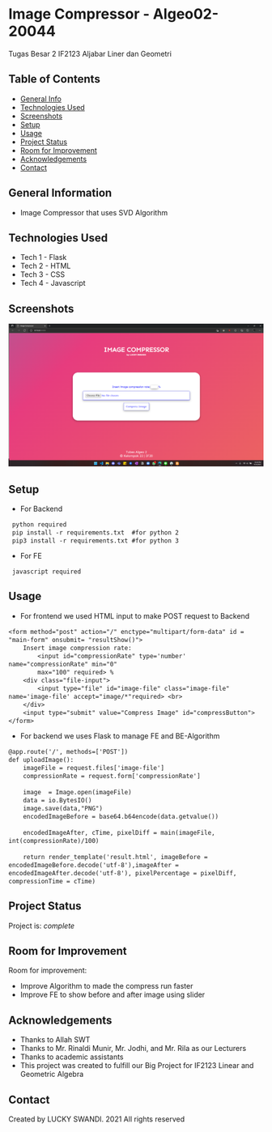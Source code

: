 # Image Compressor - Algeo02-20044
Tugas Besar 2 IF2123 Aljabar Liner dan Geometri


## Table of Contents
* [General Info](#general-information)
* [Technologies Used](#technologies-used)
* [Screenshots](#screenshots)
* [Setup](#setup)
* [Usage](#usage)
* [Project Status](#project-status)
* [Room for Improvement](#room-for-improvement)
* [Acknowledgements](#acknowledgements)
* [Contact](#contact)


## General Information
- Image Compressor that uses SVD Algorithm


## Technologies Used
- Tech 1 - Flask
- Tech 2 - HTML
- Tech 3 - CSS
- Tech 4 - Javascript


## Screenshots
![Example screenshot](./src/img/landingPage.png)
<!-- If you have screenshots you'd like to share, include them here. -->


## Setup
- For Backend <br>
```
 python required
 pip install -r requirements.txt  #for python 2
 pip3 install -r requirements.txt #for python 3
```
- For FE <br>
```
 javascript required
```
## Usage

- For frontend we used HTML input to make POST request to Backend

```
<form method="post" action="/" enctype="multipart/form-data" id = "main-form" onsubmit= "resultShow()">
    Insert image compression rate: 
        <input id="compressionRate" type='number' name="compressionRate" min="0"
        max="100" required> %
    <div class="file-input">
        <input type="file" id="image-file" class="image-file" name='image-file' accept="image/*"required> <br>
    </div>
    <input type="submit" value="Compress Image" id="compressButton">
</form>
```

- For backend we uses Flask to manage FE and BE-Algorithm
```
@app.route('/', methods=['POST'])
def uploadImage():
    imageFile = request.files['image-file']
    compressionRate = request.form['compressionRate']

    image  = Image.open(imageFile)
    data = io.BytesIO()
    image.save(data,"PNG")
    encodedImageBefore = base64.b64encode(data.getvalue())

    encodedImageAfter, cTime, pixelDiff = main(imageFile, int(compressionRate)/100)

    return render_template('result.html', imageBefore = encodedImageBefore.decode('utf-8'),imageAfter = encodedImageAfter.decode('utf-8'), pixelPercentage = pixelDiff, compressionTime = cTime)
```


## Project Status
Project is:  _complete_


## Room for Improvement

Room for improvement:
- Improve Algorithm to made the compress run faster
- Improve FE to show before and after image using slider


## Acknowledgements
- Thanks to Allah SWT
- Thanks to Mr. Rinaldi Munir, Mr. Jodhi, and Mr. Rila as our Lecturers
- Thanks to academic assistants
- This project was created to fulfill our Big Project for IF2123 Linear and Geometric Algebra


## Contact
Created by LUCKY SWANDI. 2021 All rights reserved
